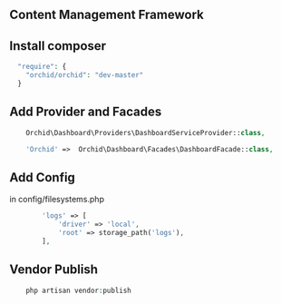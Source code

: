 ## Content Management Framework

## Install composer
```php
  "require": {
    "orchid/orchid": "dev-master"
  }
```
## Add Provider and Facades
```php
    Orchid\Dashboard\Providers\DashboardServiceProvider::class,
```

```php
    'Orchid' =>  Orchid\Dashboard\Facades\DashboardFacade::class,
```

## Add Config

in config/filesystems.php

```php
        'logs' => [
            'driver' => 'local',
            'root' => storage_path('logs'),
        ],
```

## Vendor Publish

```php
    php artisan vendor:publish
```


